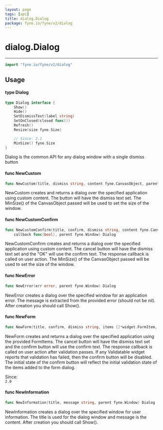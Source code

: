 ```yaml
---
layout: page
tags: [api]
title: dialog.Dialog
package: fyne.io/fyne/v2/dialog
---
```


# dialog.Dialog
---
```go
import "fyne.io/fyne/v2/dialog"
```

## Usage

#### type Dialog

```go
type Dialog interface {
	Show()
	Hide()
	SetDismissText(label string)
	SetOnClosed(closed func())
	Refresh()
	Resize(size fyne.Size)

	// Since: 2.1
	MinSize() fyne.Size
}
```

Dialog is the common API for any dialog window with a single dismiss button

#### func  NewCustom

```go
func NewCustom(title, dismiss string, content fyne.CanvasObject, parent fyne.Window) Dialog
```
NewCustom creates and returns a dialog over the specified application using custom content. The button will have the dismiss text set. The MinSize() of the CanvasObject passed will be used to set the size of the window.

#### func  NewCustomConfirm

```go
func NewCustomConfirm(title, confirm, dismiss string, content fyne.CanvasObject,
	callback func(bool), parent fyne.Window) Dialog
```
NewCustomConfirm creates and returns a dialog over the specified application using custom content. The cancel button will have the dismiss text set and the "OK" will use the confirm text. The response callback is called on user action. The MinSize() of the CanvasObject passed will be used to set the size of the window.

#### func  NewError

```go
func NewError(err error, parent fyne.Window) Dialog
```
NewError creates a dialog over the specified window for an application error. The message is extracted from the provided error (should not be nil). After creation you should call Show().

#### func  NewForm

```go
func NewForm(title, confirm, dismiss string, items []*widget.FormItem, callback func(bool), parent fyne.Window) Dialog
```
NewForm creates and returns a dialog over the specified application using the provided FormItems. The cancel button will have the dismiss text set and the confirm button will use the confirm text. The response callback is called on user action after validation passes. If any Validatable widget reports that validation has failed, then the confirm button will be disabled. The initial state of the confirm button will reflect the initial validation state of the items added to the form dialog.


<div class="since">Since: <code>
2.0</code></div>

#### func  NewInformation

```go
func NewInformation(title, message string, parent fyne.Window) Dialog
```
NewInformation creates a dialog over the specified window for user information. The title is used for the dialog window and message is the content. After creation you should call Show().
